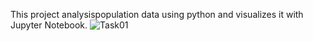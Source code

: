 This project analysispopulation data using python and visualizes it with Jupyter Notebook.
![Task01](https://github.com/user-attachments/assets/4615a4e8-cf5a-481e-8377-341faa69e6e0)
